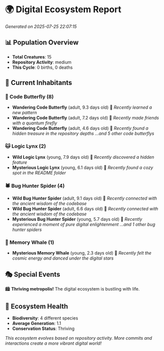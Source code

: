 # 🌍 Digital Ecosystem Report
*Generated on 2025-07-25 22:07:15*

## 📊 Population Overview
- **Total Creatures**: 15
- **Repository Activity**: medium
- **This Cycle**: 0 births, 0 deaths

## 👥 Current Inhabitants

### 🦋 Code Butterfly (8)
- **Wandering Code Butterfly** (adult, 9.3 days old) 💛
  *Recently learned a new pattern*
- **Wandering Code Butterfly** (adult, 7.2 days old) 💚
  *Recently made friends with a quantum firefly*
- **Wandering Code Butterfly** (adult, 4.6 days old) 💚
  *Recently found a hidden treasure in the repository depths*
  *...and 5 other code butterflys*

### 🐱 Logic Lynx (2)
- **Wild Logic Lynx** (young, 7.9 days old) 💚
  *Recently discovered a hidden feature*
- **Mysterious Logic Lynx** (young, 6.1 days old) 💚
  *Recently found a cozy spot in the README folder*

### 🕷️ Bug Hunter Spider (4)
- **Wild Bug Hunter Spider** (adult, 9.1 days old) 💛
  *Recently connected with the ancient wisdom of the codebase*
- **Wild Bug Hunter Spider** (adult, 6.6 days old) 💚
  *Recently connected with the ancient wisdom of the codebase*
- **Mysterious Bug Hunter Spider** (young, 5.7 days old) 💚
  *Recently experienced a moment of pure digital enlightenment*
  *...and 1 other bug hunter spiders*

### 🐋 Memory Whale (1)
- **Mysterious Memory Whale** (young, 2.3 days old) 💚
  *Recently felt the cosmic energy and danced under the digital stars*

## 🎭 Special Events

🏙️ **Thriving metropolis!** The digital ecosystem is bustling with life.

## 🔬 Ecosystem Health
- **Biodiversity**: 4 different species
- **Average Generation**: 1.1
- **Conservation Status**: Thriving

*This ecosystem evolves based on repository activity. More commits and interactions create a more vibrant digital world!*